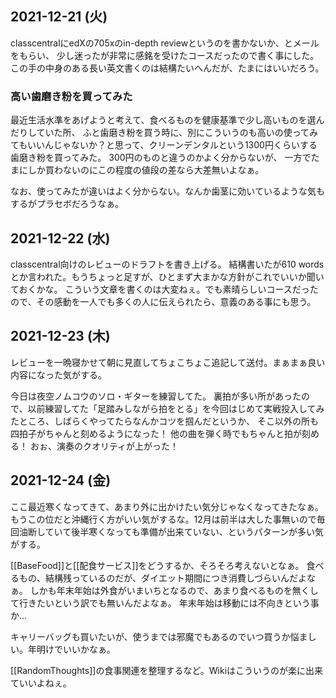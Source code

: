 ## 2021-12-21 (火)

classcentralにedXの705xのin-depth reviewというのを書かないか、とメールをもらい、
少し迷ったが非常に感銘を受けたコースだったので書く事にした。
この手の中身のある長い英文書くのは結構たいへんだが、たまにはいいだろう。

### 高い歯磨き粉を買ってみた

最近生活水準をあげようと考えて、食べるものを健康基準で少し高いものを選んだりしていた所、
ふと歯磨き粉を買う時に、別にこういうのも高いの使ってみてもいいんじゃないか？と思って、クリーンデンタルという1300円くらいする歯磨き粉を買ってみた。
300円のものと違うのかよく分からないが、
一方でたまにしか買わないのにこの程度の値段の差なら大差無いよなぁ。

なお、使ってみたが違いはよく分からない。なんか歯茎に効いているような気もするがプラセボだろうなぁ。

## 2021-12-22 (水)

classcentral向けのレビューのドラフトを書き上げる。
結構書いたが610 wordsとか言われた。もうちょっと足すが、ひとまず大まかな方針がこれでいいか聞いておくかな。
こういう文章を書くのは大変ねぇ。でも素晴らしいコースだったので、その感動を一人でも多くの人に伝えられたら、意義のある事にも思う。

## 2021-12-23 (木)

レビューを一晩寝かせて朝に見直してちょこちょこ追記して送付。まぁまぁ良い内容になった気がする。

今日は夜空ノムコウのソロ・ギターを練習してた。
裏拍が多い所があったので、以前練習してた「足踏みしながら拍をとる」を今回はじめて実戦投入してみたところ、しばらくやってたらなんかコツを掴んだというか、
そこ以外の所も四拍子がちゃんと刻めるようになった！
他の曲を弾く時でもちゃんと拍が刻める！
おぉ、演奏のクオリティが上がった！

## 2021-12-24 (金)

ここ最近寒くなってきて、あまり外に出かけたい気分じゃなくなってきたなぁ。
もうこの位だと沖縄行く方がいい気がするな。12月は前半は大した事無いので毎回油断していて後半寒くなっても準備が出来ていない、というパターンが多い気がする。

[[BaseFood]]と[[配食サービス]]をどうするか、そろそろ考えないとなぁ。
食べるもの、結構残っているのだが、ダイエット期間につき消費しづらいんだよなぁ。
しかも年末年始は外食がいまいちとなるので、あまり食べるものを無くして行きたいという訳でも無いんだよなぁ。
年末年始は移動には不向きという事か…

キャリーバッグも買いたいが、使うまでは邪魔でもあるのでいつ買うか悩ましい。年明けでいいかなぁ。

[[RandomThoughts]]の食事関連を整理するなど。Wikiはこういうのが楽に出来ていいよねぇ。
